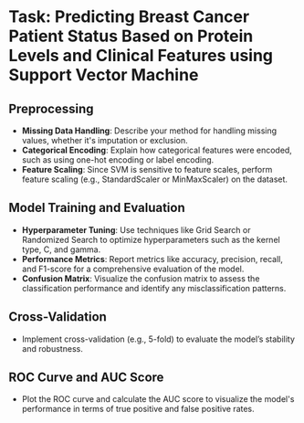 
# Task: Predicting Breast Cancer Patient Status Based on Protein Levels and Clinical Features using Support Vector Machine

## Preprocessing
- **Missing Data Handling**: Describe your method for handling missing values, whether it's imputation or exclusion.
- **Categorical Encoding**: Explain how categorical features were encoded, such as using one-hot encoding or label encoding.
- **Feature Scaling**: Since SVM is sensitive to feature scales, perform feature scaling (e.g., StandardScaler or MinMaxScaler) on the dataset.

## Model Training and Evaluation
- **Hyperparameter Tuning**: Use techniques like Grid Search or Randomized Search to optimize hyperparameters such as the kernel type, C, and gamma.
- **Performance Metrics**: Report metrics like accuracy, precision, recall, and F1-score for a comprehensive evaluation of the model.
- **Confusion Matrix**: Visualize the confusion matrix to assess the classification performance and identify any misclassification patterns.

## Cross-Validation
- Implement cross-validation (e.g., 5-fold) to evaluate the model’s stability and robustness.

## ROC Curve and AUC Score
- Plot the ROC curve and calculate the AUC score to visualize the model's performance in terms of true positive and false positive rates.
